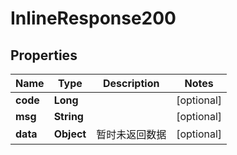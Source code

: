 

# InlineResponse200

## Properties

Name | Type | Description | Notes
------------ | ------------- | ------------- | -------------
**code** | **Long** |  |  [optional]
**msg** | **String** |  |  [optional]
**data** | **Object** | 暂时未返回数据 |  [optional]



